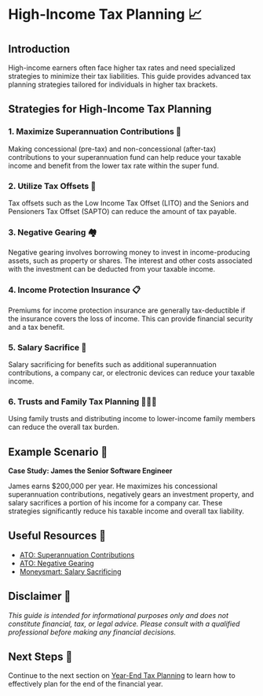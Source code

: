 # High-Income Tax Planning 📈

## Introduction

High-income earners often face higher tax rates and need specialized strategies to minimize their tax liabilities. This guide provides advanced tax planning strategies tailored for individuals in higher tax brackets.

## Strategies for High-Income Tax Planning

### 1. Maximize Superannuation Contributions 🏦

Making concessional (pre-tax) and non-concessional (after-tax) contributions to your superannuation fund can help reduce your taxable income and benefit from the lower tax rate within the super fund.

### 2. Utilize Tax Offsets 🧾

Tax offsets such as the Low Income Tax Offset (LITO) and the Seniors and Pensioners Tax Offset (SAPTO) can reduce the amount of tax payable.

### 3. Negative Gearing 🏘️

Negative gearing involves borrowing money to invest in income-producing assets, such as property or shares. The interest and other costs associated with the investment can be deducted from your taxable income.

### 4. Income Protection Insurance 📋

Premiums for income protection insurance are generally tax-deductible if the insurance covers the loss of income. This can provide financial security and a tax benefit.

### 5. Salary Sacrifice 🚗

Salary sacrificing for benefits such as additional superannuation contributions, a company car, or electronic devices can reduce your taxable income.

### 6. Trusts and Family Tax Planning 👨‍👩‍👦

Using family trusts and distributing income to lower-income family members can reduce the overall tax burden.

## Example Scenario 📘

**Case Study: James the Senior Software Engineer**

James earns $200,000 per year. He maximizes his concessional superannuation contributions, negatively gears an investment property, and salary sacrifices a portion of his income for a company car. These strategies significantly reduce his taxable income and overall tax liability.

## Useful Resources 🔗

- [ATO: Superannuation Contributions](https://www.ato.gov.au/super/)
- [ATO: Negative Gearing](https://www.ato.gov.au/individuals/investing/property/what-is-negative-gearing/)
- [Moneysmart: Salary Sacrificing](https://moneysmart.gov.au/superannuation-and-retirement/salary-sacrifice)

## Disclaimer 🚨

*This guide is intended for informational purposes only and does not constitute financial, tax, or legal advice. Please consult with a qualified professional before making any financial decisions.*

## Next Steps 🚀

Continue to the next section on [Year-End Tax Planning](year-end-tax-planning.md) to learn how to effectively plan for the end of the financial year.
